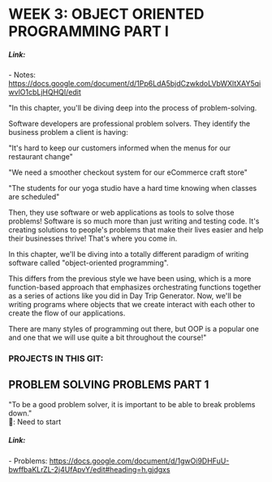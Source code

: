 # WEEK 3: OBJECT ORIENTED PROGRAMMING PART I  
##### Link:  
\- Notes: https://docs.google.com/document/d/1Pp6LdA5bjdCzwkdoLVbWXltXAY5qiwvlO1cbLjHQHQI/edit  

"In this chapter, you'll be diving deep into the process of problem-solving.  

Software developers are professional problem solvers. They identify the business problem a client is having:

"It's hard to keep our customers informed when the menus for our restaurant change"

"We need a smoother checkout system for our eCommerce craft store"

"The students for our yoga studio have a hard time knowing when classes are scheduled"

Then, they use software or web applications as tools to solve those problems! Software is so much more than just writing and testing code. It's creating solutions to people's problems that make their lives easier and help their businesses thrive! That's where you come in.

In this chapter, we'll be diving into a totally different paradigm of writing software called "object-oriented programming". 

This differs from the previous style we have been using, which is a more function-based approach that emphasizes orchestrating functions together as a series of actions like you did in Day Trip Generator. Now, we'll be writing programs where objects that we create interact with each other to create the flow of our applications.

There are many styles of programming out there, but OOP is a popular one and one that we will use quite a bit throughout the course!"

### PROJECTS IN THIS GIT:
## PROBLEM SOLVING PROBLEMS PART 1  
"To be a good problem solver, it is important to be able to break problems down."  
🤔: Need to start  

##### Link:  
\- Problems:  https://docs.google.com/document/d/1gwOi9DHFuU-bwffbaKLrZL-2j4UfApvY/edit#heading=h.gjdgxs